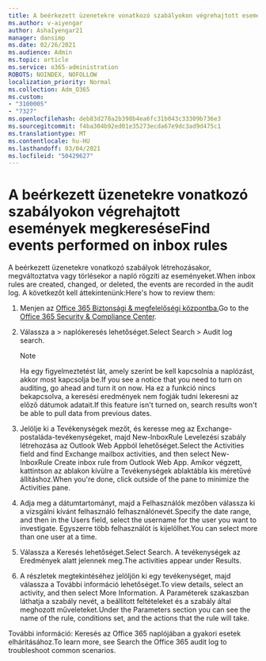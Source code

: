 ```yaml
---
title: A beérkezett üzenetekre vonatkozó szabályokon végrehajtott események megkeresése
ms.author: v-aiyengar
author: AshaIyengar21
manager: dansimp
ms.date: 02/26/2021
ms.audience: Admin
ms.topic: article
ms.service: o365-administration
ROBOTS: NOINDEX, NOFOLLOW
localization_priority: Normal
ms.collection: Adm_O365
ms.custom:
- "3100005"
- "7327"
ms.openlocfilehash: deb83d278a2b398b4ea6fc31b043c33309b736e3
ms.sourcegitcommit: f4ba304b92ed01e35273ecda67e9dc3ad9d475c1
ms.translationtype: MT
ms.contentlocale: hu-HU
ms.lasthandoff: 03/04/2021
ms.locfileid: "50429627"
---
```

# <a name="find-events-performed-on-inbox-rules"></a><span data-ttu-id="08b87-102">A beérkezett üzenetekre vonatkozó szabályokon végrehajtott események megkeresése</span><span class="sxs-lookup"><span data-stu-id="08b87-102">Find events performed on inbox rules</span></span>

<span data-ttu-id="08b87-103">A beérkezett üzenetekre vonatkozó szabályok létrehozásakor, megváltoztatva vagy törlésekor a napló rögzíti az eseményeket.</span><span class="sxs-lookup"><span data-stu-id="08b87-103">When inbox rules are created, changed, or deleted, the events are recorded in the audit log.</span></span> <span data-ttu-id="08b87-104">A következőt kell áttekintenünk:</span><span class="sxs-lookup"><span data-stu-id="08b87-104">Here's how to review them:</span></span>

1. <span data-ttu-id="08b87-105">Menjen az [Office 365 Biztonsági & megfelelőségi központba.](https://go.microsoft.com/fwlink/p/?linkid=2077143)</span><span class="sxs-lookup"><span data-stu-id="08b87-105">Go to the [Office 365 Security & Compliance Center](https://go.microsoft.com/fwlink/p/?linkid=2077143).</span></span>
1. <span data-ttu-id="08b87-106">Válassza a > naplókeresés lehetőséget.</span><span class="sxs-lookup"><span data-stu-id="08b87-106">Select Search > Audit log search.</span></span>

    > [!NOTE]
    > <span data-ttu-id="08b87-107">Ha egy figyelmeztetést lát, amely szerint be kell kapcsolnia a naplózást, akkor most kapcsolja be.</span><span class="sxs-lookup"><span data-stu-id="08b87-107">If you see a notice that you need to turn on auditing, go ahead and turn it on now.</span></span> <span data-ttu-id="08b87-108">Ha ez a funkció nincs bekapcsolva, a keresési eredmények nem fogják tudni lekeresni az előző dátumok adatait.</span><span class="sxs-lookup"><span data-stu-id="08b87-108">If this feature isn't turned on, search results won't be able to pull data from previous dates.</span></span>
1. <span data-ttu-id="08b87-109">Jelölje ki a Tevékenységek mezőt, és keresse meg az Exchange-postaláda-tevékenységeket, majd New-InboxRule Levelezési szabály létrehozása az Outlook Web Appból lehetőséget.</span><span class="sxs-lookup"><span data-stu-id="08b87-109">Select the Activities field and find Exchange mailbox activities, and then select New-InboxRule Create inbox rule from Outlook Web App.</span></span> <span data-ttu-id="08b87-110">Amikor végzett, kattintson az ablakon kívülre a Tevékenységek ablaktábla kis méretűvé állításhoz.</span><span class="sxs-lookup"><span data-stu-id="08b87-110">When you're done, click outside of the pane to minimize the Activities pane.</span></span>
1. <span data-ttu-id="08b87-111">Adja meg a dátumtartományt, majd a Felhasználók mezőben válassza ki a vizsgálni kívánt felhasználó felhasználónevét.</span><span class="sxs-lookup"><span data-stu-id="08b87-111">Specify the date range, and then in the Users field, select the username for the user you want to investigate.</span></span> <span data-ttu-id="08b87-112">Egyszerre több felhasználót is kijelölhet.</span><span class="sxs-lookup"><span data-stu-id="08b87-112">You can select more than one user at a time.</span></span>
1. <span data-ttu-id="08b87-113">Válassza a Keresés lehetőséget.</span><span class="sxs-lookup"><span data-stu-id="08b87-113">Select Search.</span></span> <span data-ttu-id="08b87-114">A tevékenységek az Eredmények alatt jelennek meg.</span><span class="sxs-lookup"><span data-stu-id="08b87-114">The activities appear under Results.</span></span>
1. <span data-ttu-id="08b87-115">A részletek megtekintéséhez jelöljön ki egy tevékenységet, majd válassza a További információ lehetőséget.</span><span class="sxs-lookup"><span data-stu-id="08b87-115">To view details, select an activity, and then select More Information.</span></span> <span data-ttu-id="08b87-116">A Paraméterek szakaszban láthatja a szabály nevét, a beállított feltételeket és a szabály által meghozott műveleteket.</span><span class="sxs-lookup"><span data-stu-id="08b87-116">Under the Parameters section you can see the name of the rule, conditions set, and the actions that the rule will take.</span></span>

<span data-ttu-id="08b87-117">További információ: Keresés az Office 365 naplójában a gyakori esetek elhárításához.</span><span class="sxs-lookup"><span data-stu-id="08b87-117">To learn more, see Search the Office 365 audit log to troubleshoot common scenarios.</span></span>